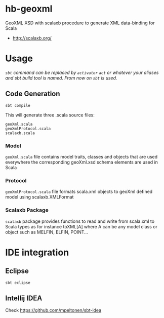 # hb-geoxml
GeoXML XSD with scalaxb procedure to generate XML data-binding for Scala
* http://scalaxb.org/

# Usage
*`sbt` command can be replaced by `activator` `act` or whatever your aliases and sbt build tool is named. From now on `sbt` is used.*

## Code Generation 
    sbt compile 

This will generate three .scala source files:

    geoXml.scala
    geoXmlProtocol.scala
    scalaxb.scala

### Model 
`geoXml.scala` file contains model traits, classes and objects that are used everywhere the corresponding geoXml.xsd schema elements are used in Scala

### Protocol
`geoXmlProtocol.scala` file formats scala.xml objects to geoXml defined model using scalaxb.XMLFormat 

### Scalaxb Package
`scalaxb` package provides functions to read and write from scala.xml to Scala types as for instance toXML[A] where A can be any model class or object such as MELFIN, ELFIN, POINT...

# IDE integration

## Eclipse

    sbt eclipse 

## Intellij IDEA

Check https://github.com/mpeltonen/sbt-idea 



